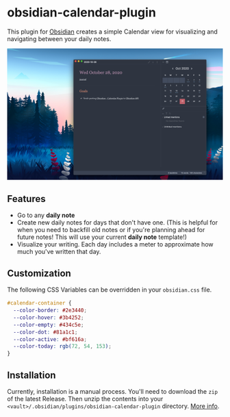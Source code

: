 # obsidian-calendar-plugin

This plugin for [Obsidian](https://obsidian.md/) creates a simple Calendar view for visualizing and navigating between your daily notes.

![screenshot-full](/images/screenshot-full.png)

## Features

- Go to any **daily note**
- Create new daily notes for days that don't have one. (This is helpful for when you need to backfill old notes or if you're planning ahead for future notes! This will use your current **daily note** template!)
- Visualize your writing. Each day includes a meter to approximate how much you've written that day.

## Customization

The following CSS Variables can be overridden in your `obsidian.css` file.

```css
#calendar-container {
  --color-border: #2e3440;
  --color-hover: #3b4252;
  --color-empty: #434c5e;
  --color-dot: #81a1c1;
  --color-active: #bf616a;
  --color-today: rgb(72, 54, 153);
}
```

## Installation

Currently, installation is a manual process. You'll need to download the `zip` of the latest Release. Then unzip the contents into your `<vault>/.obsidian/plugins/obsidian-calendar-plugin` directory. [More info](https://forum.obsidian.md/t/plugins-mini-faq/7737).
